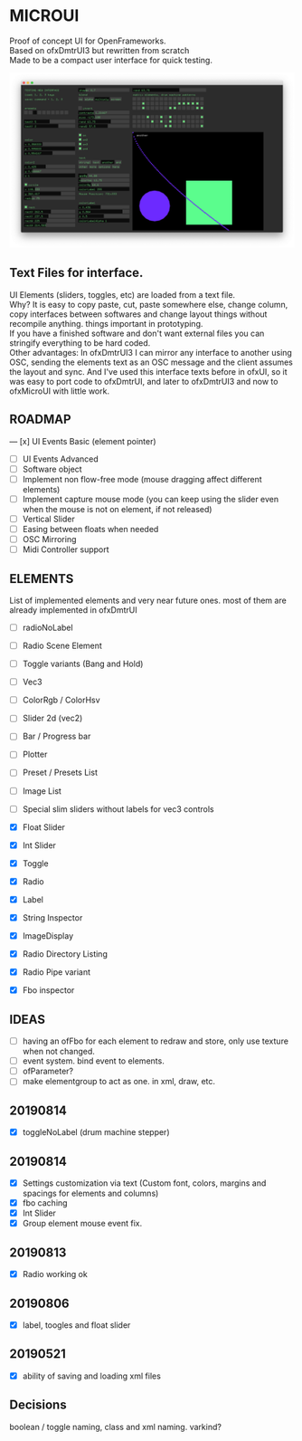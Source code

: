 # MICROUI

Proof of concept UI for OpenFrameworks.  
Based on ofxDmtrUI3 but rewritten from scratch  
Made to be a compact user interface for quick testing.

![IMAGE ALT TEXT HERE](microui.png)


## Text Files for interface.
UI Elements (sliders, toggles, etc) are loaded from a text file.  
Why? It is easy to copy paste, cut, paste somewhere else, change column, copy interfaces between softwares
and change layout things without recompile anything. things important in prototyping.  
If you have a finished software and don't want external files you can stringify everything to be hard coded.  
Other advantages: In ofxDmtrUI3 I can mirror any interface to another using OSC, sending the elements text as an OSC message and the client assumes the layout and sync.
And I've used this interface texts before in ofxUI, so it was easy to port code to ofxDmtrUI, and later to ofxDmtrUI3 and now to ofxMicroUI with little work.

## ROADMAP
— [x] UI Events Basic (element pointer)
- [ ] UI Events Advanced
- [ ] Software object
- [ ] Implement non flow-free mode (mouse dragging affect different elements)
- [ ] Implement capture mouse mode (you can keep using the slider even when the mouse is not on element, if not released)
- [ ] Vertical Slider
- [ ] Easing between floats when needed
- [ ] OSC Mirroring
- [ ] Midi Controller support

## ELEMENTS 
List of implemented elements and very near future ones. most of them are already implemented in ofxDmtrUI
- [ ] radioNoLabel
- [ ] Radio Scene Element
- [ ] Toggle variants (Bang and Hold)
- [ ] Vec3
- [ ] ColorRgb / ColorHsv
- [ ] Slider 2d (vec2)
- [ ] Bar / Progress bar
- [ ] Plotter
- [ ] Preset / Presets List
- [ ] Image List
- [ ] Special slim sliders without labels for vec3 controls

- [x] Float Slider
- [x] Int Slider
- [x] Toggle
- [x] Radio
- [x] Label
- [x] String Inspector
- [x] ImageDisplay
- [x] Radio Directory Listing
- [x] Radio Pipe variant
- [x] Fbo inspector

## IDEAS
- [ ] having an ofFbo for each element to redraw and store, only use texture when not changed.
- [ ] event system. bind event to elements.
- [ ] ofParameter?
- [ ] make elementgroup to act as one. in xml, draw, etc.

## 20190814
- [x] toggleNoLabel (drum machine stepper)

## 20190814
- [x] Settings customization via text (Custom font, colors, margins and spacings for elements and columns)
- [x] fbo caching
- [x] Int Slider
- [x] Group element mouse event fix.

## 20190813
- [x] Radio working ok  

## 20190806
- [x] label, toogles and float slider

## 20190521
- [x] ability of saving and loading xml files  

## Decisions  
boolean / toggle naming, class and xml naming.
varkind?  

